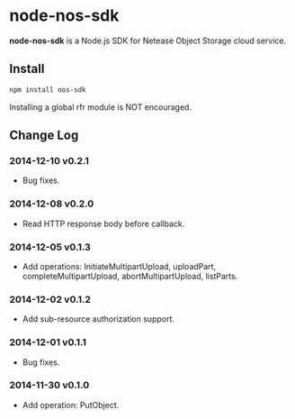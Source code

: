 node-nos-sdk
============

**node-nos-sdk** is a Node.js SDK for Netease Object Storage cloud service.


Install
-------

```bash
npm install nos-sdk
```

Installing a global rfr module is NOT encouraged.


Change Log
----------

### 2014-12-10 v0.2.1 ###

* Bug fixes.

### 2014-12-08 v0.2.0 ###

* Read HTTP response body before callback.

### 2014-12-05 v0.1.3 ###

* Add operations: InitiateMultipartUpload, uploadPart, completeMultipartUpload,
  abortMultipartUpload, listParts.

### 2014-12-02 v0.1.2 ###

* Add sub-resource authorization support.

### 2014-12-01 v0.1.1 ###

* Bug fixes.

### 2014-11-30 v0.1.0 ###

* Add operation: PutObject.

